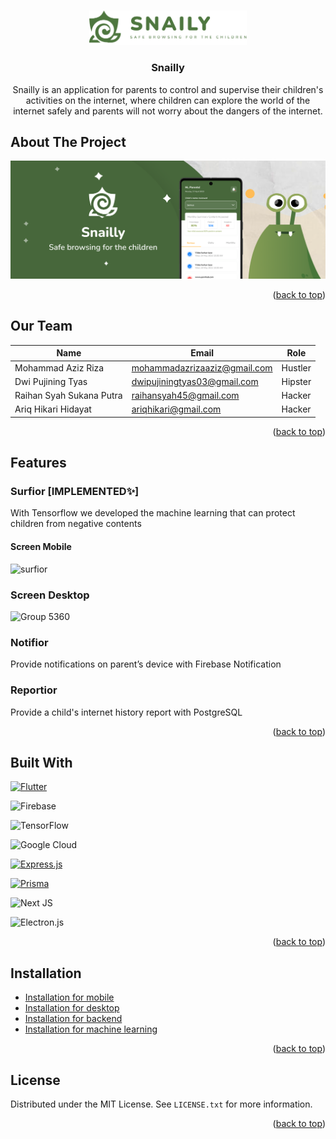 <!-- Improved compatibility of back to top link: See: https://github.com/othneildrew/Best-README-Template/pull/73 -->

<a  name="readme-top"></a>

<!--

*** Thanks for checking out the Best-README-Template. If you have a suggestion

*** that would make this better, please fork the repo and create a pull request

*** or simply open an issue with the tag "enhancement".

*** Don't forget to give the project a star!

*** Thanks again! Now go create something AMAZING! :D

-->

<!-- PROJECT SHIELDS -->

<!--

*** I'm using markdown "reference style" links for readability.

*** Reference links are enclosed in brackets [ ] instead of parentheses ( ).

*** See the bottom of this document for the declaration of the reference variables

*** for contributors-url, forks-url, etc. This is an optional, concise syntax you may use.

*** https://www.markdownguide.org/basic-syntax/#reference-style-links

-->

<!-- PROJECT LOGO -->

<br />

<div  align="center">

<a  href="https://github.com/barudak-well/setiket">

<img  src="/images/logo.png"  alt="Logo"  width="50%">

</a>

<h3  align="center">Snailly</h3>

<p  align="center">

Snailly is an application for parents to control and supervise their children's activities on the internet, where children can explore the world of the internet safely and parents will not worry about the dangers of the internet.
</p>

</div>

<!-- About The Project -->

## About The Project

[![Snailly Screen Shot][snailly-screenshot]](<[https://github.com/barudak-well/setiket](https://github.com/snailly-hackfest)>)

<p  align="right">(<a  href="#readme-top">back to top</a>)</p>

<!-- Our Team -->

## Our Team

| Name                     | Email                        | Role    |
| ------------------------ | ---------------------------- | ------- |
| Mohammad Aziz Riza       | mohammadazrizaaziz@gmail.com | Hustler |
| Dwi Pujining Tyas        | dwipujiningtyas03@gmail.com  | Hipster |
| Raihan Syah Sukana Putra | raihansyah45@gmail.com       | Hacker  |
| Ariq Hikari Hidayat      | ariqhikari@gmail.com         | Hacker  |

<p  align="right">(<a  href="#readme-top">back to top</a>)</p>

<!-- FEATURES -->

## Features

### Surfior [IMPLEMENTED✨]
With Tensorflow we developed the machine learning that can protect children from negative contents

#### Screen Mobile
![surfior](https://github.com/snailly-hackfest/.github/assets/59524975/f274d11d-a3f9-4b20-b5a1-d318a7377cda)

### Screen Desktop

![Group 5360](https://github.com/snailly-hackfest/.github/assets/66149479/9c628eb4-d6ba-4bf1-b302-ada63f1a566c)





### Notifior
Provide notifications on parent’s device with Firebase Notification

### Reportior
Provide a child's internet history report with PostgreSQL

<p  align="right">(<a  href="#readme-top">back to top</a>)</p>

## Built With

[![Flutter][Flutter.dev]][Flutter-url] <br>

![Firebase](https://img.shields.io/badge/Firebase-039BE5?style=for-the-badge&logo=Firebase&logoColor=white)

![TensorFlow](https://img.shields.io/badge/TensorFlow-%23FF6F00.svg?style=for-the-badge&logo=TensorFlow&logoColor=white)

![Google Cloud](https://img.shields.io/badge/GoogleCloud-%234285F4.svg?style=for-the-badge&logo=google-cloud&logoColor=white)

[![Express.js][Express-badge]][Express-url] <br>

[![Prisma][Prisma-badge]][Prisma-url] <br>

![Next JS](https://img.shields.io/badge/Next-black?style=for-the-badge&logo=next.js&logoColor=white)

![Electron.js](https://img.shields.io/badge/Electron-191970?style=for-the-badge&logo=Electron&logoColor=white)

<p  align="right">(<a  href="#readme-top">back to top</a>)</p>

<!-- GETTING STARTED -->

## Installation

- <a  href="https://github.com/snailly-hackfest/snailly-mobile">Installation for mobile</a>
- <a  href="https://github.com/snailly-hackfest/snailly-desktop">Installation for desktop</a>
- <a  href="https://github.com/snailly-hackfest/snailly-backend">Installation for backend</a>
- <a  href="https://github.com/snailly-hackfest/snailly-machine-learning">Installation for machine learning</a>

<p  align="right">(<a  href="#readme-top">back to top</a>)</p>

<!-- LICENSE -->

## License

Distributed under the MIT License. See `LICENSE.txt` for more information.

<p  align="right">(<a  href="#readme-top">back to top</a>)</p>

<!-- MARKDOWN LINKS & IMAGES -->

<!-- https://www.markdownguide.org/basic-syntax/#reference-style-links -->

[license-shield]: https://img.shields.io/github/license/othneildrew/Best-README-Template.svg?style=for-the-badge
[license-url]: https://github.com/barudak-well/setiket/blob/main/LICENSE.txt
[snailly-screenshot]: /images/banner.png
[Flutter.dev]: https://img.shields.io/badge/Flutter-20232A?style=for-the-badge&logo=flutter&logoColor=61DAFB
[Flutter-url]: https://flutter.dev/
[Express-badge]: https://img.shields.io/badge/Express.js-20232A?style=for-the-badge&logo=express&logoColor=5CA74B
[Express-url]: https://expressjs.com/
[Prisma-badge]: https://img.shields.io/badge/Prisma-20232A?style=for-the-badge&logo=prisma&logoColor=ffffff
[Prisma-url]: https://www.prisma.io/
